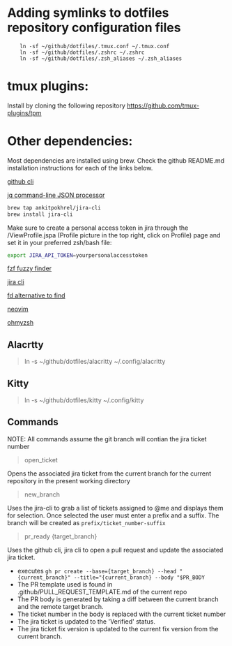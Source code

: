 # Adding symlinks to dotfiles repository configuration files

```
    ln -sf ~/github/dotfiles/.tmux.conf ~/.tmux.conf
    ln -sf ~/github/dotfiles/.zshrc ~/.zshrc
    ln -sf ~/github/dotfiles/.zsh_aliases ~/.zsh_aliases
```

# tmux plugins: 

Install by cloning the following repository https://github.com/tmux-plugins/tpm

# Other dependencies: 

Most dependencies are installed using brew. Check the github README.md installation instructions for each of the links below.

[github cli](https://github.com/cli/cli)

[jq command-line JSON processor](https://github.com/jqlang/jq)

```bash
brew tap ankitpokhrel/jira-cli
brew install jira-cli
```

Make sure to create a personal access token in jira through the /ViewProfile.jspa (Profile picture in the top right, click on Profile) page and set it in your preferred zsh/bash file:

```bash
export JIRA_API_TOKEN=yourpersonalaccesstoken

```

[fzf fuzzy finder](https://github.com/junegunn/fzf)

[jira cli](https://github.com/ankitpokhrel/jira-cli)

[fd alternative to find](https://github.com/sharkdp/fd)

[neovim](https://github.com/neovim/neovim)

[ohmyzsh](https://github.com/ohmyzsh/ohmyzsh)

## Alacrtty

> ln -s ~/github/dotfiles/alacritty ~/.config/alacritty

## Kitty

> ln -s ~/github/dotfiles/kitty ~/.config/kitty

## Commands

NOTE: All commands assume the git branch will contian the jira ticket number

>open_ticket

Opens the associated jira ticket from the current branch for the current repository in the present working directory

>new_branch

Uses the jira-cli to grab a list of tickets assigned to @me and displays them for selection. Once selected the user must enter a prefix and a suffix. 
The branch will be created as `prefix/ticket_number-suffix`

>pr_ready {target_branch}

Uses the github cli, jira cli to open a pull request and update the associated jira ticket.

* executes `gh pr create --base={target_branch} --head "{current_branch}" --title="{current_branch} --body "$PR_BODY`
* The PR template used is found in .github/PULL_REQUEST_TEMPLATE.md of the current repo
* The PR body is generated by taking a diff between the current branch and the remote target branch.
* The ticket number in the body is replaced with the current ticket number
* The jira ticket is updated to the 'Verified' status.
* The jira ticket fix version is updated to the current fix version from the current branch.
